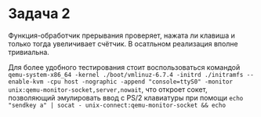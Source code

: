 # Задача 2
Функция-обработчик прерывания проверяет, нажата ли клавиша и только тогда увеличивает счётчик. В осатльном реализация вполне тривиальна.

Для более удобного тестирования стоит воспользоваться командой `qemu-system-x86_64 -kernel ./boot/vmlinuz-6.7.4 -initrd ./initramfs --enable-kvm -cpu host -nographic -append "console=ttyS0" -monitor unix:qemu-monitor-socket,server,nowait`, что откроет сокет, позволяющий эмулировать ввод с PS/2 клавиатуры при помощи `echo "sendkey a" | socat - unix-connect:qemu-monitor-socket && echo`